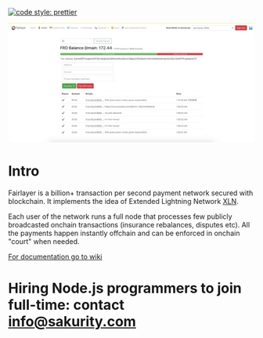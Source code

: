 [![code style: prettier](https://img.shields.io/badge/code_style-prettier-ff69b4.svg?style=flat-square)](https://github.com/prettier/prettier)

<img src='/wallet/img/shot.png' />

# Intro

Fairlayer is a billion+ transaction per second payment network secured with blockchain. It implements the idea of Extended Lightning Network [XLN](https://medium.com/fairlayer/xln-extended-lightning-network-80fa7acf80f3).

Each user of the network runs a full node that processes few publicly broadcasted onchain transactions (insurance rebalances, disputes etc). All the payments happen instantly offchain and can be enforced in onchain "court" when needed.

[For documentation go to wiki](https://github.com/fairlayer/wiki)

# Hiring Node.js programmers to join full-time: contact info@sakurity.com

